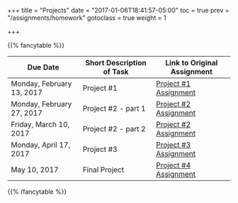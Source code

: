+++
title = "Projects"
date = "2017-01-06T18:41:57-05:00"
toc = true
prev = "/assignments/homework"
gotoclass = true
weight = 1

+++




{{% fancytable %}}

| Due Date | Short Description of Task | Link to Original Assignment |
|---------------------|------|------|
|   Monday, February 13, 2017   |   Project #1   |  [Project #1 Assignment](/assignments/project1) |
|   Monday, February 27, 2017   |   Project #2 - part 1   |  [Project #2 Assignment](/assignments/project2) |
|   Friday, March 10, 2017   |   Project #2 - part 2   |  [Project #2 Assignment](/assignments/project2) |
|   Monday, April 17, 2017   |   Project #3   |  [Project #3 Assignment](/assignments/project3) |
|   May 10, 2017   |   Final Project   |  [Project #4 Assignment](/assignments/project4) |

{{% /fancytable %}}